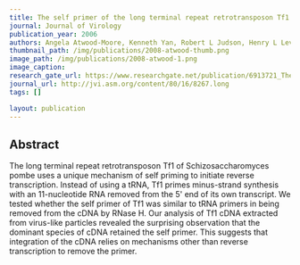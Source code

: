 ```yaml
---
title: The self primer of the long terminal repeat retrotransposon Tf1 is not removed during reverse transcription.
journal: Journal of Virology
publication_year: 2006
authors: Angela Atwood-Moore, Kenneth Yan, Robert L Judson, Henry L Levin
thumbnail_path: /img/publications/2008-atwood-thumb.png
image_path: /img/publications/2008-atwood-1.png
image_caption: 
research_gate_url: https://www.researchgate.net/publication/6913721_The_self_primer_of_the_long_terminal_repeat_retrotransposon_Tf1_is_not_removed_during_reverse_transcription
journal_url: http://jvi.asm.org/content/80/16/8267.long
tags: []

layout: publication
---
```

## Abstract

The long terminal repeat retrotransposon Tf1 of Schizosaccharomyces pombe uses a unique mechanism of self priming to initiate reverse transcription. Instead of using a tRNA, Tf1 primes minus-strand synthesis with an 11-nucleotide RNA removed from the 5' end of its own transcript. We tested whether the self primer of Tf1 was similar to tRNA primers in being removed from the cDNA by RNase H. Our analysis of Tf1 cDNA extracted from virus-like particles revealed the surprising observation that the dominant species of cDNA retained the self primer. This suggests that integration of the cDNA relies on mechanisms other than reverse transcription to remove the primer.